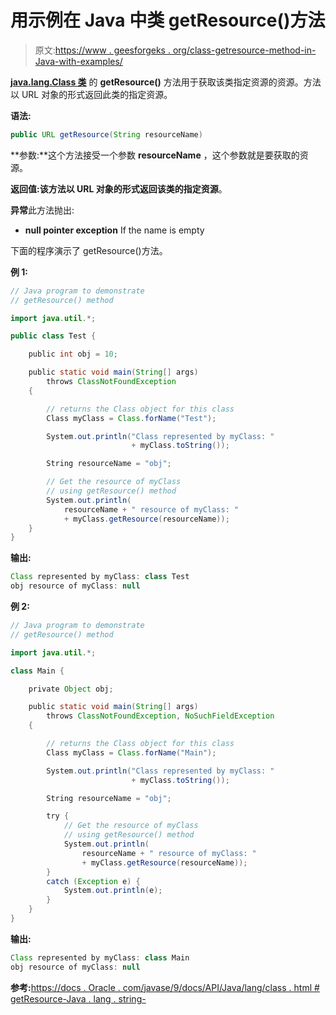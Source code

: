 # 用示例在 Java 中类 getResource()方法

> 原文:[https://www . geesforgeks . org/class-getresource-method-in-Java-with-examples/](https://www.geeksforgeeks.org/class-getresource-method-in-java-with-examples/)

**[java.lang.Class 类](https://www.geeksforgeeks.org/java-lang-class-class-java-set-1/)** 的 **getResource()** 方法用于获取该类指定资源的资源。方法以 URL 对象的形式返回此类的指定资源。

**语法:**

```java
public URL getResource(String resourceName)

```

**参数:**这个方法接受一个参数 **resourceName** ，这个参数就是要获取的资源。

**返回值:**该方法以 URL 对象的形式返回该类的指定**资源**。

**异常**此方法抛出:

*   **null pointer exception** If the name is empty

下面的程序演示了 getResource()方法。

**例 1:**

```java
// Java program to demonstrate
// getResource() method

import java.util.*;

public class Test {

    public int obj = 10;

    public static void main(String[] args)
        throws ClassNotFoundException
    {

        // returns the Class object for this class
        Class myClass = Class.forName("Test");

        System.out.println("Class represented by myClass: "
                           + myClass.toString());

        String resourceName = "obj";

        // Get the resource of myClass
        // using getResource() method
        System.out.println(
            resourceName + " resource of myClass: "
            + myClass.getResource(resourceName));
    }
}
```

**输出:**

```java
Class represented by myClass: class Test
obj resource of myClass: null

```

**例 2:**

```java
// Java program to demonstrate
// getResource() method

import java.util.*;

class Main {

    private Object obj;

    public static void main(String[] args)
        throws ClassNotFoundException, NoSuchFieldException
    {

        // returns the Class object for this class
        Class myClass = Class.forName("Main");

        System.out.println("Class represented by myClass: "
                           + myClass.toString());

        String resourceName = "obj";

        try {
            // Get the resource of myClass
            // using getResource() method
            System.out.println(
                resourceName + " resource of myClass: "
                + myClass.getResource(resourceName));
        }
        catch (Exception e) {
            System.out.println(e);
        }
    }
}
```

**输出:**

```java
Class represented by myClass: class Main
obj resource of myClass: null

```

**参考:**[https://docs . Oracle . com/javase/9/docs/API/Java/lang/class . html # getResource-Java . lang . string-](https://docs.oracle.com/javase/9/docs/api/java/lang/Class.html#getResource-java.lang.String-)